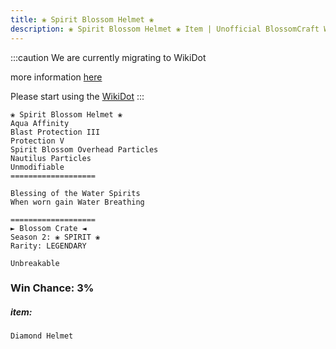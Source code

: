 ```yaml
---
title: ❀ Spirit Blossom Helmet ❀
description: ❀ Spirit Blossom Helmet ❀ Item | Unofficial BlossomCraft Wiki
---
```

:::caution
We are currently migrating to WikiDot

more information [here](/starter/home/)

Please start using the [WikiDot](https://unofficialblossomcraftwiki.wikidot.com/)
:::

```
❀ Spirit Blossom Helmet ❀
Aqua Affinity
Blast Protection III
Protection V
Spirit Blossom Overhead Particles
Nautilus Particles
Unmodifiable
===================

Blessing of the Water Spirits
When worn gain Water Breathing

===================
► Blossom Crate ◄
Season 2: ❀ SPIRIT ❀
Rarity: LEGENDARY

Unbreakable
```
### Win Chance: 3%

##### item:
`Diamond Helmet`